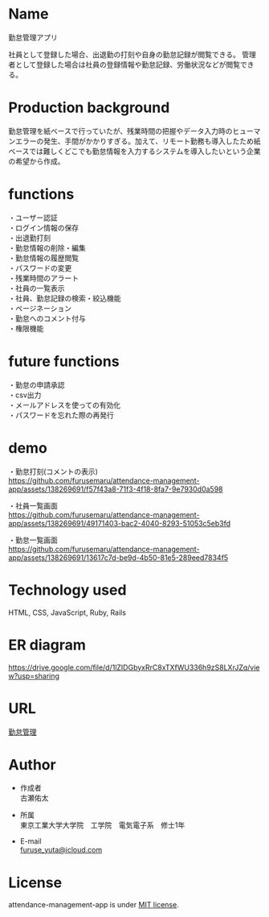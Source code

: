 # Name
 
勤怠管理アプリ
 
社員として登録した場合、出退勤の打刻や自身の勤怠記録が閲覧できる。
管理者として登録した場合は社員の登録情報や勤怠記録、労働状況などが閲覧できる。

# Production background

勤怠管理を紙ベースで行っていたが、残業時間の把握やデータ入力時のヒューマンエラーの発生、手間がかかりすぎる。加えて、リモート勤務も導入したため紙ベースでは難しくどこでも勤怠情報を入力するシステムを導入したいという企業の希望から作成。

# functions

・ユーザー認証<br>
・ログイン情報の保存<br>
・出退勤打刻<br>
・勤怠情報の削除・編集<br>
・勤怠情報の履歴閲覧<br>
・パスワードの変更<br>
・残業時間のアラート<br>
・社員の一覧表示<br>
・社員、勤怠記録の検索・絞込機能<br>
・ページネーション<br>
・勤怠へのコメント付与<br>
・権限機能<br>

# future functions

・勤怠の申請承認<br>
・csv出力<br>
・メールアドレスを使っての有効化<br>
・パスワードを忘れた際の再発行<br>

# demo

・勤怠打刻(コメントの表示)<br>
https://github.com/furusemaru/attendance-management-app/assets/138269691/f57f43a8-71f3-4f18-8fa7-9e7930d0a598

・社員一覧画面<br>
https://github.com/furusemaru/attendance-management-app/assets/138269691/49171403-bac2-4040-8293-51053c5eb3fd

・勤怠一覧画面<br>
https://github.com/furusemaru/attendance-management-app/assets/138269691/13617c7d-be9d-4b50-81e5-289eed7834f5












# Technology used

HTML, CSS, JavaScript, Ruby, Rails

# ER diagram

https://drive.google.com/file/d/1lZIDGbyxRrC8xTXfWU336h9zS8LXrJZq/view?usp=sharing

# URL

[勤怠管理](https://attendance-management-app.onrender.com)

# Author
* 作成者<br>
古瀬佑太

* 所属<br>
東京工業大学大学院　工学院　電気電子系　修士1年

* E-mail<br>
furuse_yuta@icloud.com

# License
 
attendance-management-app is under [MIT license](https://en.wikipedia.org/wiki/MIT_License).